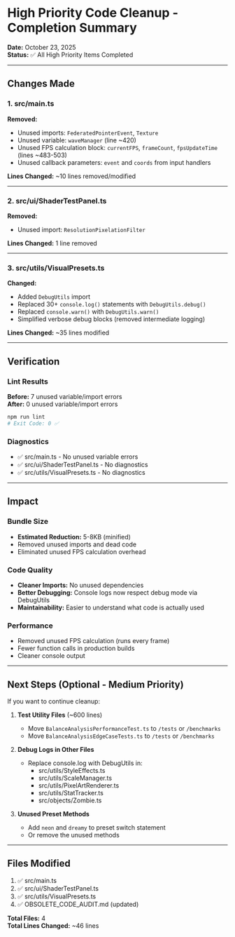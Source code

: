 # High Priority Code Cleanup - Completion Summary

**Date:** October 23, 2025  
**Status:** ✅ All High Priority Items Completed

---

## Changes Made

### 1. src/main.ts
**Removed:**
- Unused imports: `FederatedPointerEvent`, `Texture`
- Unused variable: `waveManager` (line ~420)
- Unused FPS calculation block: `currentFPS`, `frameCount`, `fpsUpdateTime` (lines ~483-503)
- Unused callback parameters: `event` and `coords` from input handlers

**Lines Changed:** ~10 lines removed/modified

---

### 2. src/ui/ShaderTestPanel.ts
**Removed:**
- Unused import: `ResolutionPixelationFilter`

**Lines Changed:** 1 line removed

---

### 3. src/utils/VisualPresets.ts
**Changed:**
- Added `DebugUtils` import
- Replaced 30+ `console.log()` statements with `DebugUtils.debug()`
- Replaced `console.warn()` with `DebugUtils.warn()`
- Simplified verbose debug blocks (removed intermediate logging)

**Lines Changed:** ~35 lines modified

---

## Verification

### Lint Results
**Before:** 7 unused variable/import errors  
**After:** 0 unused variable/import errors  

```bash
npm run lint
# Exit Code: 0 ✅
```

### Diagnostics
- ✅ src/main.ts - No unused variable errors
- ✅ src/ui/ShaderTestPanel.ts - No diagnostics
- ✅ src/utils/VisualPresets.ts - No diagnostics

---

## Impact

### Bundle Size
- **Estimated Reduction:** 5-8KB (minified)
- Removed unused imports and dead code
- Eliminated unused FPS calculation overhead

### Code Quality
- **Cleaner Imports:** No unused dependencies
- **Better Debugging:** Console logs now respect debug mode via DebugUtils
- **Maintainability:** Easier to understand what code is actually used

### Performance
- Removed unused FPS calculation (runs every frame)
- Fewer function calls in production builds
- Cleaner console output

---

## Next Steps (Optional - Medium Priority)

If you want to continue cleanup:

1. **Test Utility Files** (~600 lines)
   - Move `BalanceAnalysisPerformanceTest.ts` to `/tests` or `/benchmarks`
   - Move `BalanceAnalysisEdgeCaseTests.ts` to `/tests` or `/benchmarks`

2. **Debug Logs in Other Files**
   - Replace console.log with DebugUtils in:
     - src/utils/StyleEffects.ts
     - src/utils/ScaleManager.ts
     - src/utils/PixelArtRenderer.ts
     - src/utils/StatTracker.ts
     - src/objects/Zombie.ts

3. **Unused Preset Methods**
   - Add `neon` and `dreamy` to preset switch statement
   - Or remove the unused methods

---

## Files Modified

1. ✅ src/main.ts
2. ✅ src/ui/ShaderTestPanel.ts
3. ✅ src/utils/VisualPresets.ts
4. ✅ OBSOLETE_CODE_AUDIT.md (updated)

**Total Files:** 4  
**Total Lines Changed:** ~46 lines
